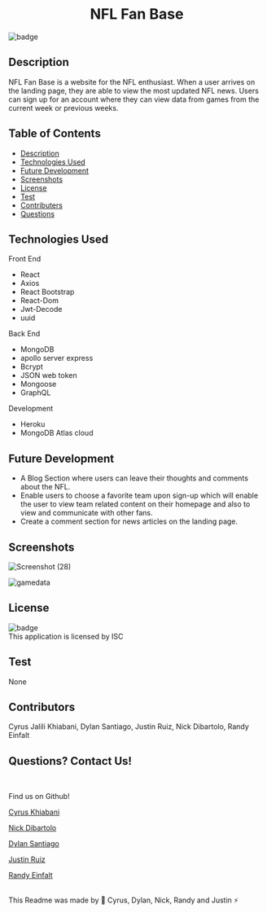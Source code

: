 
  <h1 align="center">NFL Fan Base</h1>

  ![badge](https://img.shields.io/badge/license-ISC--brightgreen)<br />

  ## Description 
  NFL Fan Base is a website for the NFL enthusiast. When a user arrives on the landing page, they are able to view the most updated NFL news. Users can sign up for an account where they can view data from games from the current week or previous weeks. 

  ## Table of Contents
  * [Description](#description)
  * [Technologies Used](#technologies-used)
  * [Future Development](#future-development)
  * [Screenshots](#screenshots)
  * [License](#license)
  * [Test](#test)
  * [Contributers](#contributers)
  * [Questions](#questions)
  
 

  ## Technologies Used
  Front End 
  * React 
  * Axios
  * React Bootstrap
  * React-Dom 
  * Jwt-Decode
  * uuid
  
  Back End
  * MongoDB 
  * apollo server express
  * Bcrypt
  * JSON web token
  * Mongoose 
  * GraphQL
  
  Development 
  * Heroku 
  * MongoDB Atlas cloud

  ## Future Development 
  
  * A Blog Section where users can leave their thoughts and comments about the NFL. 
  * Enable users to choose a favorite team upon sign-up which will enable the user to view team related content on their homepage and also to view and           communicate with other fans.
  * Create a comment section for news articles on the landing page.


  
  ## Screenshots

![Screenshot (28)](https://user-images.githubusercontent.com/107439535/205775869-72ab17fc-6e1b-4aac-a113-a74af1235f7f.png)


 ![gamedata](https://user-images.githubusercontent.com/102045473/205515198-d1d705ba-8514-4231-9a70-55cf7c5c3d59.png)


  ## License
![badge](https://img.shields.io/badge/license-ISC--brightgreen)
<br />
This application is licensed by ISC

## Test 
None

## Contributors
Cyrus Jalili Khiabani, Dylan Santiago, Justin Ruiz, Nick Dibartolo, Randy Einfalt

## Questions? Contact Us!
<br />

Find us on Github!

<a href="https://github.com/cykj40"> Cyrus Khiabani </a> 

<a href="https://github.com/nickdibartolo1"> Nick Dibartolo </a>

<a href="https://github.com/DylanSantiago"> Dylan Santiago </a> 

<a href="https://github.com/JustinRuiz321"> Justin Ruiz </a> 

<a href="https://github.com/Einfalt4"> Randy Einfalt </a> <br />
<br /> 

This Readme was made by 🚀 Cyrus, Dylan, Nick, Randy and Justin ⚡


